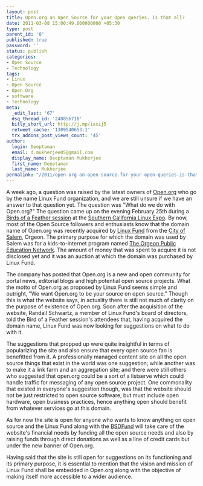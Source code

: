 ```yaml
---
layout: post
title: Open.org an Open Source for your Open queries. Is that all?
date: 2011-03-08 15:00:49.000000000 +05:30
type: post
parent_id: '0'
published: true
password: ''
status: publish
categories:
- Open Source
- Technology
tags:
- Linux
- Open Source
- Open.Org
- software
- Technology
meta:
  _edit_last: '67'
  dsq_thread_id: '248856718'
  bitly_short_url: http://j.mp/ixxij5
  retweet_cache: '1309540653:1'
  trx_addons_post_views_count: '45'
author:
  login: Deeptaman
  email: d.mukherjee05@gmail.com
  display_name: Deeptaman Mukherjee
  first_name: Deeptaman
  last_name: Mukherjee
permalink: "/2011/open-org-an-open-source-for-your-open-queries-is-that-all/"
---
```

<p>A week ago, a question was raised by the latest owners of <a href="http://www.open.org/">Open.org</a> who go by the name Linux Fund organization, and we are still unsure if we have an answer to that question yet. The question was "What do we do with Open.org?" The question came up on the evening February 25th during a <a href="http://www.blogher.com/node/8150">Birds of a Feather session</a> at the <a href="http://www.socallinuxexpo.org/scale9x/">Southern California Linux Expo</a>. By now, most of the Open Source followers and enthusiasts know that the domain name of Open.org was recently acquired by <a href="http://www.linuxfund.org/">Linux Fund</a> from the <a href="http://www.cityofsalem.net/">City of Salem</a>, Orgeon. The primary purpose for which the domain was used by Salem was for a kids-to-internet program named <a href="http://www.open.k12.or.us/">The Orgeon Public Education Network</a>. The amount of money that was spent to acquire it is not disclosed yet and it was an auction at which the domain was purchased by Linux Fund.</p>

<p>The company has posted that Open.org is a new and open community for portal news, editorial blogs and high potential open source projects. What the motto of Open.org as proposed by Linux Fund seems simple and outright, "We want Open.org to be your source on open source." Though this is what the website says, in actuality there is still not much of clarity on the purpose of existence of Open.org. Soon after the acquisition of the website, Randall Schwartz, a member of Linux Fund's board of directors, told the Bird of a Feather session's attendees that, having acquired the domain name, Linux Fund was now looking for suggestions on what to do with it.</p>
<p>The suggestions that propped up were quite insightful in terms of popularizing the site and also ensure that every open source fan is benefitted from it. A professionally managed content site on all the open source things that exist in the world was one suggestion; while another was to make it a link farm and an aggregation site; and there were still others who suggested that open.org could be a sort of a listserve which could handle traffic for messaging of any open source project. One commonality that existed in everyone's suggestion though, was that the website should not be just restricted to open source software, but must include open hardware, open business practices, hence anything open should benefit from whatever services go at this domain.</p>
<p>As for now the site is open for anyone who wants to know anything on open source and the Linux Fund along with the <a href="http://bsdfund.org/">BSDFund</a> will take care of the website's financial needs by funding all the open source needs and also by raising funds through direct donations as well as a line of credit cards but under the new banner of Open.org. </p>
<p>Having said that the site is still open for suggestions on its functioning and its primary purpose, it is essential to mention that the vision and mission of Linux Fund shall be embedded in Open.org along with the objective of making itself more accessible to a wider audience.</p>
